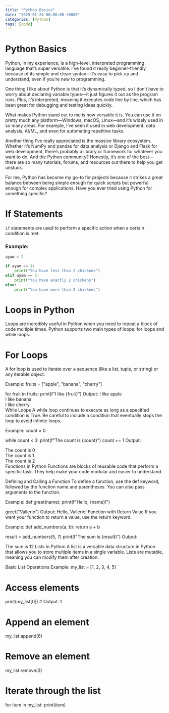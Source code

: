 ```yaml
---
title: "Python Basics"
date: "2025-01-24 00:00:00 +0800"
categories: [Python]
tags: [code]
---
```

# Python Basics

Python, in my experience, is a high-level, interpreted programming language that’s super versatile. I’ve found it really beginner-friendly because of its simple and clean syntax—it’s easy to pick up and understand, even if you’re new to programming.

One thing I like about Python is that it’s dynamically typed, so I don’t have to worry about declaring variable types—it just figures it out as the program runs. Plus, it’s interpreted, meaning it executes code line by line, which has been great for debugging and testing ideas quickly.

What makes Python stand out to me is how versatile it is. You can use it on pretty much any platform—Windows, macOS, Linux—and it’s widely used in so many areas. For example, I’ve seen it used in web development, data analysis, AI/ML, and even for automating repetitive tasks.

Another thing I’ve really appreciated is the massive library ecosystem. Whether it’s NumPy and pandas for data analysis or Django and Flask for web development, there’s probably a library or framework for whatever you want to do. And the Python community? Honestly, it’s one of the best—there are so many tutorials, forums, and resources out there to help you get unstuck.

For me, Python has become my go-to for projects because it strikes a great balance between being simple enough for quick scripts but powerful enough for complex applications. Have you ever tried using Python for something specific?

# If Statements

`if` statements are used to perform a specific action when a certain condition is met.

### Example:

```python
ayam = 2

if ayam == 1:
    print("You have less than 2 chickens")
elif ayam == 2:
    print("You have exactly 2 chickens")
else:
    print("You have more than 2 chickens")
```

# Loops in Python
Loops are incredibly useful in Python when you need to repeat a block of code multiple times. Python supports two main types of loops: for loops and while loops.

# For Loops
A for loop is used to iterate over a sequence (like a list, tuple, or string) or any iterable object.

Example:
fruits = ["apple", "banana", "cherry"]

for fruit in fruits:
    print(f"I like {fruit}")
Output:
I like apple  
I like banana  
I like cherry  
While Loops
A while loop continues to execute as long as a specified condition is True. Be careful to include a condition that eventually stops the loop to avoid infinite loops.

Example:
count = 0

while count < 3:
    print(f"The count is {count}")
    count += 1
Output:

The count is 0  
The count is 1  
The count is 2  
Functions in Python
Functions are blocks of reusable code that perform a specific task. They help make your code modular and easier to understand.

Defining and Calling a Function
To define a function, use the def keyword, followed by the function name and parentheses. You can also pass arguments to the function.

Example:
def greet(name):
    print(f"Hello, {name}!")

greet("Vallerio")
Output:
Hello, Vallerio!
Function with Return Value
If you want your function to return a value, use the return keyword.

Example:
def add_numbers(a, b):
    return a + b

result = add_numbers(5, 7)
print(f"The sum is {result}")
Output:

The sum is 12
Lists in Python
A list is a versatile data structure in Python that allows you to store multiple items in a single variable. Lists are mutable, meaning you can modify them after creation.

Basic List Operations
Example:
my_list = [1, 2, 3, 4, 5]

# Access elements
print(my_list[0])  # Output: 1

# Append an element
my_list.append(6)

# Remove an element
my_list.remove(3)

# Iterate through the list
for item in my_list:
    print(item)